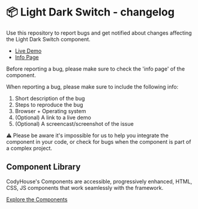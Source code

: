 # 📦 Light Dark Switch - changelog

Use this repository to report bugs and get notified about changes affecting the Light Dark Switch component.

- [Live Demo](https://codyhouse.co/ds/components/app/light-dark-switch)
- [Info Page](https://codyhouse.co/ds/components/info/light-dark-switch)

Before reporting a bug, please make sure to check the 'info page' of the component. 

When reporting a bug, please make sure to include the following info:

1. Short description of the bug
2. Steps to reproduce the bug
3. Browser + Operating system
4. (Optional) A link to a live demo
5. (Optional) A screencast/screenshot of the issue

⚠️ Please be aware it's impossible for us to help you integrate the component in your code, or check for bugs when the component is part of a complex project.

## Component Library

CodyHouse's Components are accessible, progressively enhanced, HTML, CSS, JS components that work seamlessly with the framework.

[Explore the Components](https://codyhouse.co/ds/components)
